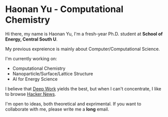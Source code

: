 # Haonan Yu - Computational Chemistry

Hi there, my name is Haonan Yu, I'm a fresh-year Ph.D. student at **School of Energy, Central South U**.

My previous expreience is mainly about Computer/Computational Science.

I'm currently working on:

- Computational Chemistry
- Nanoparticle/Surface/Lattice Structure
- AI for Energy Science

I believe that [Deep Work](https://en.wikipedia.org/wiki/Attention_management) yields the best, but when I can't concentrate, I like to browse [Hacker News](https://news.ycombinator.com/).

I'm open to ideas, both theoretical and exprimental. If you want to collaborate with me, please write me a **long** email.
